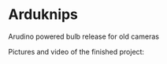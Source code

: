 # Arduknips

Arudino powered bulb release for old cameras

Pictures and video of the finished project:

